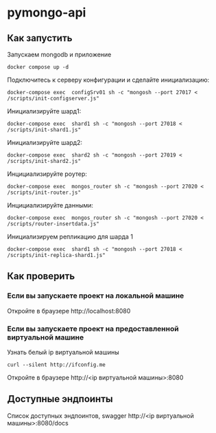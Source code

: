# pymongo-api

## Как запустить

Запускаем mongodb и приложение

```shell
docker compose up -d
```

Подключитесь к серверу конфигурации и сделайте инициализацию:
```shell
docker-compose exec  configSrv01 sh -c "mongosh --port 27017 < /scripts/init-configserver.js"
```

Инициализируйте шард1:
```shell
docker-compose exec  shard1 sh -c "mongosh --port 27018 < /scripts/init-shard1.js"
```

Инициализируйте шард2:
```shell
docker-compose exec  shard2 sh -c "mongosh --port 27019 < /scripts/init-shard2.js"
```

Инцициализируйте роутер:
```shell
docker-compose exec  mongos_router sh -c "mongosh --port 27020 < /scripts/init-router.js"
```

Инцициализируйте данными:
```shell
docker-compose exec  mongos_router sh -c "mongosh --port 27020 < /scripts/router-insertdata.js"
```


Инициализируем репликацию для шарда 1
```shell
docker-compose exec  shard1 sh -c "mongosh --port 27018 < /scripts/init-replica-shard1.js"
```



## Как проверить

### Если вы запускаете проект на локальной машине

Откройте в браузере http://localhost:8080

### Если вы запускаете проект на предоставленной виртуальной машине

Узнать белый ip виртуальной машины

```shell
curl --silent http://ifconfig.me
```

Откройте в браузере http://<ip виртуальной машины>:8080

## Доступные эндпоинты

Список доступных эндпоинтов, swagger http://<ip виртуальной машины>:8080/docs